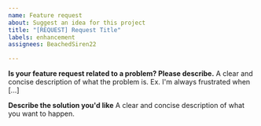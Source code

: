 ```yaml
---
name: Feature request
about: Suggest an idea for this project
title: "[REQUEST] Request Title"
labels: enhancement
assignees: BeachedSiren22

---
```


**Is your feature request related to a problem? Please describe.**
A clear and concise description of what the problem is. Ex. I'm always frustrated when [...]

**Describe the solution you'd like**
A clear and concise description of what you want to happen.
